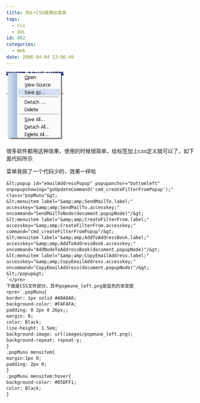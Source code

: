 ```yaml
---
title: XUL+CSS做弹出菜单
tags:
  - css
  - XUL
id: 882
categories:
  - Web
date: 2006-04-04 23:06:49
---
```


![](/images/2006/04/04_12758_12758.gif)

很多软件都用这种效果，使用的时候很简单，给<popup>标签加上css定义就可以了，如下面代码所示

菜单我挑了一个代码少的，效果一样哈

    &lt;popup id="emailAddressPopup" popupanchor="bottomleft" onpopupshowing="goUpdateCommand('cmd_createFilterFromPopup');" class="popMunu"&gt;
    &lt;menuitem label="&amp;amp;SendMailTo.label;" accesskey="&amp;amp;SendMailTo.accesskey;" oncommand="SendMailToNode(document.popupNode)"/&gt;
    &lt;menuitem label="&amp;amp;CreateFilterFrom.label;" accesskey="&amp;amp;CreateFilterFrom.accesskey;" command="cmd_createFilterFromPopup"/&gt;
    &lt;menuitem label="&amp;amp;AddToAddressBook.label;" accesskey="&amp;amp;AddToAddressBook.accesskey;" oncommand="AddNodeToAddressBook(document.popupNode)"/&gt;
    &lt;menuitem label="&amp;amp;CopyEmailAddress.label;" accesskey="&amp;amp;CopyEmailAddress.accesskey;" oncommand="CopyEmailAddress(document.popupNode)"/&gt;
    &lt;/popup&gt;
    `</pre>
    下面是CSS文件部分，其中popmune_left.png是蓝色的渐变图
    <pre>`.popMunu{
    border: 1px solid #A0A0A0;
    background-color: #FAFAFA;
    padding: 0 2px 0 26px;;
    margin: 0;
    color: Black;
    line-height: 1.5em;
    background-image: url(images/popmune_left.png);
    background-repeat: repeat-y;
    }
    .popMunu menuitem{
    margin:1px 0;
    padding: 2px 0;
    }
    .popMunu menuitem:hover{
    background-color: #D5DFF1;
    color: Black;
    }